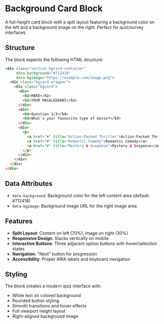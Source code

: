 # Background Card Block

A full-height card block with a split layout featuring a background color on the left and a background image on the right. Perfect for quiz/survey interfaces.

## Structure

The block expects the following HTML structure:

```html
<div class="section bgcard-container" 
     data-background="#712418" 
     data-bgimage="https://example.com/image.png">
  <div class="bgcard-wrapper">
    <div class="bgcard">
      <div>
        <h2>MAKE</h2>
        <h2>YOUR MASALEDAANI</h2>
      </div>
      <div>
        <h4>Question 1/3</h4>
        <h3>What's your favourite type of movie?</h3>
      </div>
      <div>
        <p>
          <a href="#" title="Action-Packed Thriller">Action-Packed Thriller</a>
          <a href="#" title="Romantic Comedy">Romantic Comedy</a>
          <a href="#" title="Mystery & Suspense">Mystery & Suspense</a>
        </p>
      </div>
    </div>
  </div>
</div>
```

## Data Attributes

- `data-background`: Background color for the left content area (default: #712418)
- `data-bgimage`: Background image URL for the right image area

## Features

- **Split Layout**: Content on left (70%), image on right (30%)
- **Responsive Design**: Stacks vertically on mobile
- **Interactive Buttons**: Three adjacent option buttons with hover/selection states
- **Navigation**: "Next" button for progression
- **Accessibility**: Proper ARIA labels and keyboard navigation

## Styling

The block creates a modern quiz interface with:
- White text on colored background
- Rounded button styling
- Smooth transitions and hover effects
- Full viewport height layout
- Right-aligned background image 